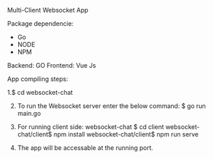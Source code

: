 
Multi-Client Websocket App

Package dependencie:
- Go 
- NODE
- NPM

Backend: GO
Frontend: Vue Js

App compiling steps:

1.$ cd websocket-chat 

2. To run the Websocket server enter the below command:
$ go run main.go

3. For running client side:
websocket-chat $ cd client
websocket-chat/client$ npm install
websocket-chat/client$ npm run serve

4. The app will be accessable at the running port.
